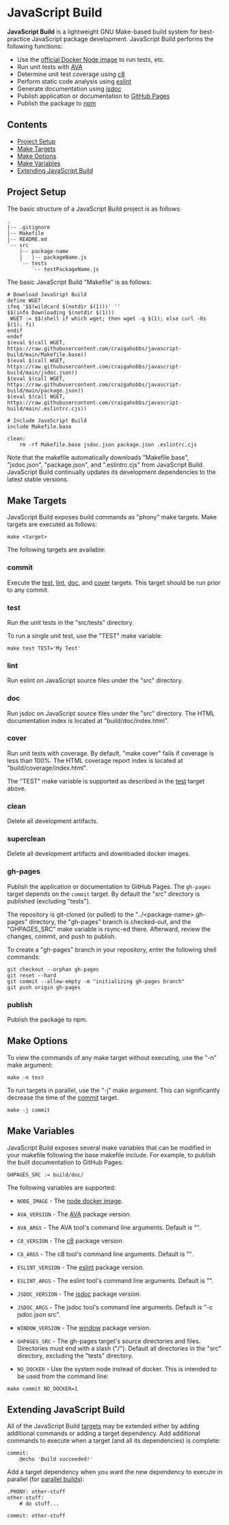 # JavaScript Build

**JavaScript Build** is a lightweight GNU Make-based build system for best-practice JavaScript
package development. JavaScript Build performs the following functions:

- Use the [official Docker Node image](https://hub.docker.com/_/node) to run tests, etc.
- Run unit tests with [AVA](https://www.npmjs.com/package/ava)
- Determine unit test coverage using [c8](https://www.npmjs.com/package/c8)
- Perform static code analysis using [eslint](https://www.npmjs.com/package/eslint)
- Generate documentation using [jsdoc](https://www.npmjs.com/package/jsdoc)
- Publish application or documentation to [GitHub Pages](https://pages.github.com/)
- Publish the package to [npm](https://docs.npmjs.com/cli/v6/commands/npm-publish)


## Contents

- [Project Setup](#project-setup)
- [Make Targets](#make-targets)
- [Make Options](#make-options)
- [Make Variables](#make-variables)
- [Extending JavaScript Build](#extending-javascript-build)


## Project Setup

The basic structure of a JavaScript Build project is as follows:

```
.
|-- .gitignore
|-- Makefile
|-- README.md
`-- src
    |-- package-name
    |   |-- packageName.js
    `-- tests
        `-- testPackageName.js
```

The basic JavaScript Build "Makefile" is as follows:

``` make
# Download JavaSript Build
define WGET
ifeq '$$(wildcard $(notdir $(1)))' ''
$$(info Downloading $(notdir $(1)))
_WGET := $$(shell if which wget; then wget -q $(1); else curl -Os $(1); fi)
endif
endef
$(eval $(call WGET, https://raw.githubusercontent.com/craigahobbs/javascript-build/main/Makefile.base))
$(eval $(call WGET, https://raw.githubusercontent.com/craigahobbs/javascript-build/main/jsdoc.json))
$(eval $(call WGET, https://raw.githubusercontent.com/craigahobbs/javascript-build/main/package.json))
$(eval $(call WGET, https://raw.githubusercontent.com/craigahobbs/javascript-build/main/.eslintrc.cjs))

# Include JavaScript Build
include Makefile.base

clean:
	rm -rf Makefile.base jsdoc.json package.json .eslintrc.cjs
```

Note that the makefile automatically downloads "Makefile.base", "jsdoc.json", "package.json", and
".eslintrc.cjs" from JavaScript Build. JavaScript Build continually updates its development
dependencies to the latest stable versions.


## Make Targets

JavaScript Build exposes build commands as "phony" make targets. Make targets are executed as follows:

```
make <target>
```

The following targets are available:

### commit

Execute the [test](#test), [lint](#lint), [doc](#doc), and [cover](#cover) targets. This target
should be run prior to any commit.

### test

Run the unit tests in the "src/tests" directory.

To run a single unit test, use the "TEST" make variable:

```
make test TEST='My Test'
```

### lint

Run eslint on JavaScript source files under the "src" directory.

### doc

Run jsdoc on JavaScript source files under the "src" directory. The HTML documentation index is
located at "build/doc/index.html".

### cover

Run unit tests with coverage. By default, "make cover" fails if coverage is less than 100%. The HTML
coverage report index is located at "build/coverage/index.html".

The "TEST" make variable is supported as described in the [test](#test) target above.

### clean

Delete all development artifacts.

### superclean

Delete all development artifacts and downloaded docker images.

### gh-pages

Publish the application or documentation to GitHub Pages. The `gh-pages` target depends on the
`commit` target. By default the "src" directory is published (excluding "tests").

The repository is git-cloned (or pulled) to the "../\<package-name>.gh-pages" directory, the
"gh-pages" branch is checked-out, and the "GHPAGES_SRC" make variable is rsync-ed there. Afterward,
review the changes, commit, and push to publish.

To create a "gh-pages" branch in your repository, enter the following shell commands:

```
git checkout --orphan gh-pages
git reset --hard
git commit --allow-empty -m "initializing gh-pages branch"
git push origin gh-pages
```

### publish

Publish the package to npm.


## Make Options

To view the commands of any make target without executing, use the "-n" make argument:

```
make -n test
```

To run targets in parallel, use the "-j" make argument. This can significantly decrease the time of
the [commit](#commit) target.

```
make -j commit
```


## Make Variables

JavaScript Build exposes several make variables that can be modified in your makefile following the
base makefile include. For example, to publish the built documentation to GitHub Pages:

```
GHPAGES_SRC := build/doc/
```

The following variables are supported:

- `NODE_IMAGE` - The [node docker image](https://hub.docker.com/_/node/).

- `AVA_VERSION` - The [AVA](https://www.npmjs.com/package/ava) package version.

- `AVA_ARGS` - The AVA tool's command line arguments. Default is "".

- `C8_VERSION` - The [c8](https://www.npmjs.com/package/c8) package version.

- `C8_ARGS` - The c8 tool's command line arguments. Default is "".

- `ESLINT_VERSION` - The [eslint](https://www.npmjs.com/package/eslint) package version.

- `ESLINT_ARGS` - The eslint tool's command line arguments. Default is "".

- `JSDOC_VERSION` - The [jsdoc](https://www.npmjs.com/package/jsdoc) package version.

- `JSDOC_ARGS` - The jsdoc tool's command line arguments. Default is "-c jsdoc.json src".

- `WINDOW_VERSION` - The [window](https://www.npmjs.com/package/window) package version.

- `GHPAGES_SRC` - The gh-pages target's source directories and files. Directories must end with a
  slash ("/"). Default all directories in the "src" directory, excluding the "tests" directory.

- `NO_DOCKER` - Use the system node instead of docker. This is intended to be used from the command line:

```
make commit NO_DOCKER=1
```


## Extending JavaScript Build

All of the JavaScript Build [targets](#make-targets) may be extended either by adding additional
commands or adding a target dependency. Add additional commands to execute when a target (and all
its dependencies) is complete:

```
commit:
	@echo 'Build succeeded!'
```

Add a target dependency when you want the new dependency to execute in parallel (for [parallel
builds](#make-options)):

```
.PHONY: other-stuff
other-stuff:
    # do stuff...

commit: other-stuff
```
